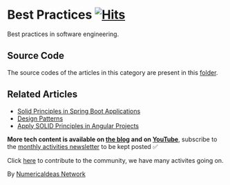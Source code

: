 # Best Practices&nbsp;[![Hits](https://hits.seeyoufarm.com/api/count/incr/badge.svg?url=https%3A%2F%2Fgithub.com%2Fnumerica-ideas%2Fcommunity%2Ftree%2Fmaster%2Fbest-practices&count_bg=%2379C83D&title_bg=%23555555&icon=&icon_color=%23E7E7E7&title=hits&edge_flat=false)](https://numericaideas.com/blog/category/tech/best-practices/)

Best practices in software engineering.

## Source Code
The source codes of the articles in this category are present in this [folder](./).

## Related Articles
<!-- TAG-POSTS-LIST:START -->
- [Solid Principles in Spring Boot Applications](https://numericaideas.com/blog/solid-principles-in-spring-boot/)
- [Design Patterns](https://numericaideas.com/blog/design-patterns/)
- [Apply SOLID Principles in Angular Projects](https://numericaideas.com/blog/solid-principles-in-angular-cheat-sheet/)
<!-- TAG-POSTS-LIST:END -->

**More tech content is available on [the blog](https://numericaideas.com/blog/) and on [YouTube](https://www.youtube.com/@numericaideas/channels?sub_confirmation=1)**, subscribe to the [monthly activities newsletter](https://numericaideas.com/blog/category/news/) to be kept posted ✅

Click [here](https://numericaideas.com/#activities) to contribute to the community, we have many activites going on.

By [NumericaIdeas Network](https://numericaideas.com)
